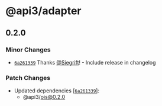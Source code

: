 # @api3/adapter

## 0.2.0
### Minor Changes



- [`6a261339`](https://github.com/Siegrift/airnode/commit/6a261339f29c77dcea4c98a1fae66b73b295b9ae) Thanks [@Siegrift](https://github.com/Siegrift)! - Include release in changelog


### Patch Changes

- Updated dependencies [[`6a261339`](https://github.com/Siegrift/airnode/commit/6a261339f29c77dcea4c98a1fae66b73b295b9ae)]:
  - @api3/ois@0.2.0
